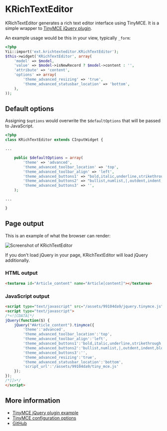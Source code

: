 KRichTextEditor
===============

KRichTextEditor generates a rich text editor interface using TinyMCE. It is a simple wrapper to [TinyMCE jQuery plugin](http://www.tinymce.com/tryit/jquery_plugin.php).

An example usage would be this in your view, typically `_form`:

```php
<?php
Yii::import('ext.krichtexteditor.KRichTextEditor');
$this->widget('KRichTextEditor', array(
	'model' => $model,
	'value' => $model->isNewRecord ? $model->content : '',
	'attribute' => 'content',
	'options' => array(
		'theme_advanced_resizing' => 'true',
		'theme_advanced_statusbar_location' => 'bottom',
	),
));
```

Default options
---------------

Assigning `$options` would overwrite the `$defaultOptions` that will be passed to JavaScript.

```php
<?php
class KRichTextEditor extends CInputWidget {

...

	public $defaultOptions = array(
		'theme' => 'advanced',
		'theme_advanced_toolbar_location' => 'top',
		'theme_advanced_toolbar_align' => 'left',
		'theme_advanced_buttons1' => "bold,italic,underline,strikethrough,|,fontselect,fontsizeselect",
		'theme_advanced_buttons2' => "bullist,numlist,|,outdent,indent,blockquote,|,undo,redo,|,link,unlink,image,cleanup,code,|,forecolor,backcolor",
		'theme_advanced_buttons3' => '',
	);

...

}
```

Page output
-----------

This is an example of what the browser can render:

![Screenshot of KRichTextEditor](https://github.com/kahwee/yii-extensions/raw/master/protected/extensions/krichtexteditor/KRichTextEditor-screenshot.png "Screenshot of KRichTextEditor")

If you don't load jQuery in your page, KRichTextEditor will load jQuery additionally.

### HTML output

```html
<textarea id="Article_content" name="Article[content]"></textarea>
```

### JavaScript output

```html
<script type="text/javascript" src="/assets/99104da9/jquery.tinymce.js"></script>
<script type="text/javascript">
/*<![CDATA[*/
jQuery(function($) {
	jQuery("#Article_content").tinymce({
		'theme':'advanced',
		'theme_advanced_toolbar_location':'top',
		'theme_advanced_toolbar_align':'left',
		'theme_advanced_buttons1':'bold,italic,underline,strikethrough,|,fontselect,fontsizeselect',
		'theme_advanced_buttons2':'bullist,numlist,|,outdent,indent,blockquote,|,undo,redo,|,link,unlink,image,cleanup,code,|,forecolor,backcolor',
		'theme_advanced_buttons3':'',
		'theme_advanced_resizing':'true',
		'theme_advanced_statusbar_location':'bottom',
		'script_url':'/assets/99104da9/tiny_mce.js'
	});
});
/*]]>*/
</script>
```

More information
----------------

 * [TinyMCE jQuery plugin example](http://www.tinymce.com/tryit/jquery_plugin.php)
 * [TinyMCE configuration options](http://www.tinymce.com/wiki.php/Configuration)
 * [GitHub](https://github.com/kahwee/yii-extensions/tree/master/protected/extensions/krichtexteditor)
